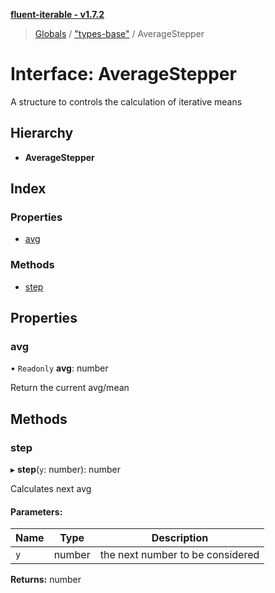**[fluent-iterable - v1.7.2](../README.md)**

> [Globals](../README.md) / ["types-base"](../modules/_types_base_.md) / AverageStepper

# Interface: AverageStepper

A structure to controls the calculation of iterative means

## Hierarchy

* **AverageStepper**

## Index

### Properties

* [avg](_types_base_.averagestepper.md#avg)

### Methods

* [step](_types_base_.averagestepper.md#step)

## Properties

### avg

• `Readonly` **avg**: number

Return the current avg/mean

## Methods

### step

▸ **step**(`y`: number): number

Calculates next avg

#### Parameters:

Name | Type | Description |
------ | ------ | ------ |
`y` | number | the next number to be considered  |

**Returns:** number

